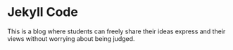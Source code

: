 # Jekyll Code

This is a blog where students can freely share their ideas express and their views without worrying about being judged.
